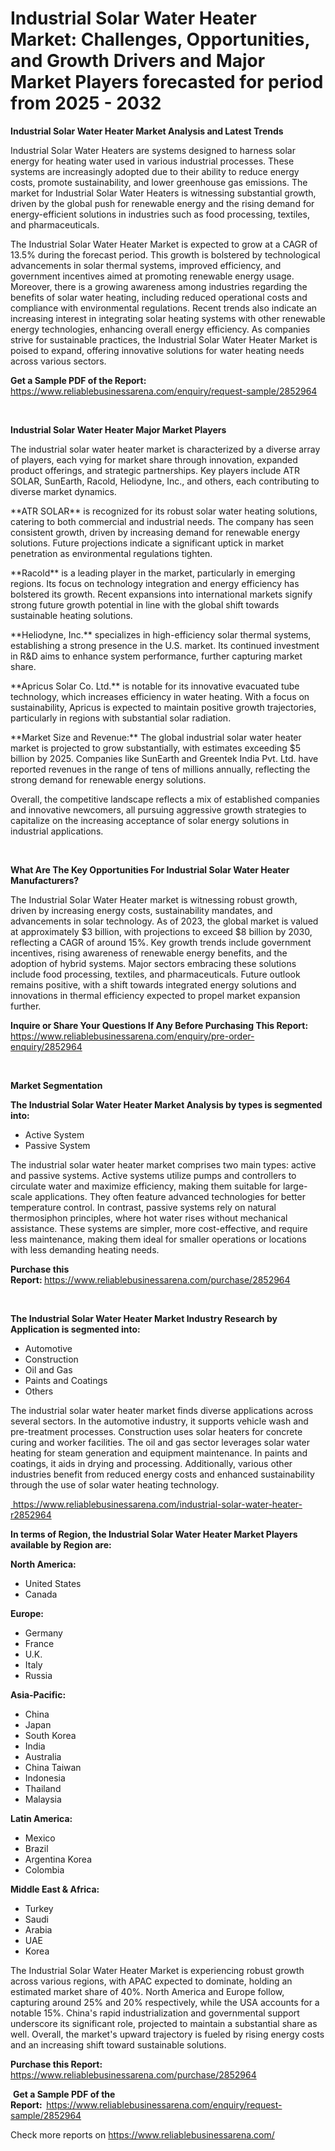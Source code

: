 <p><h1>Industrial Solar Water Heater Market: Challenges, Opportunities, and Growth Drivers and Major Market Players forecasted for period from 2025 - 2032</h1></p><p><strong>Industrial Solar Water Heater Market Analysis and Latest Trends</strong></p>
<p><p>Industrial Solar Water Heaters are systems designed to harness solar energy for heating water used in various industrial processes. These systems are increasingly adopted due to their ability to reduce energy costs, promote sustainability, and lower greenhouse gas emissions. The market for Industrial Solar Water Heaters is witnessing substantial growth, driven by the global push for renewable energy and the rising demand for energy-efficient solutions in industries such as food processing, textiles, and pharmaceuticals. </p><p>The Industrial Solar Water Heater Market is expected to grow at a CAGR of 13.5% during the forecast period. This growth is bolstered by technological advancements in solar thermal systems, improved efficiency, and government incentives aimed at promoting renewable energy usage. Moreover, there is a growing awareness among industries regarding the benefits of solar water heating, including reduced operational costs and compliance with environmental regulations. Recent trends also indicate an increasing interest in integrating solar heating systems with other renewable energy technologies, enhancing overall energy efficiency. As companies strive for sustainable practices, the Industrial Solar Water Heater Market is poised to expand, offering innovative solutions for water heating needs across various sectors.</p></p>
<p><strong>Get a Sample PDF of the Report:&nbsp;</strong> <a href="https://www.reliablebusinessarena.com/enquiry/request-sample/2852964?utm_campaign=1420&utm_medium=2&utm_source=Github&utm_content=ia&utm_term=11032025&utm_id=industrial-solar-water-heater">https://www.reliablebusinessarena.com/enquiry/request-sample/2852964</a></p>
<p>&nbsp;</p>
<p><strong>Industrial Solar Water Heater Major Market Players</strong></p>
<p><p>The industrial solar water heater market is characterized by a diverse array of players, each vying for market share through innovation, expanded product offerings, and strategic partnerships. Key players include ATR SOLAR, SunEarth, Racold, Heliodyne, Inc., and others, each contributing to diverse market dynamics.</p><p>**ATR SOLAR** is recognized for its robust solar water heating solutions, catering to both commercial and industrial needs. The company has seen consistent growth, driven by increasing demand for renewable energy solutions. Future projections indicate a significant uptick in market penetration as environmental regulations tighten.</p><p>**Racold** is a leading player in the market, particularly in emerging regions. Its focus on technology integration and energy efficiency has bolstered its growth. Recent expansions into international markets signify strong future growth potential in line with the global shift towards sustainable heating solutions.</p><p>**Heliodyne, Inc.** specializes in high-efficiency solar thermal systems, establishing a strong presence in the U.S. market. Its continued investment in R&D aims to enhance system performance, further capturing market share.</p><p>**Apricus Solar Co. Ltd.** is notable for its innovative evacuated tube technology, which increases efficiency in water heating. With a focus on sustainability, Apricus is expected to maintain positive growth trajectories, particularly in regions with substantial solar radiation.</p><p>**Market Size and Revenue:** The global industrial solar water heater market is projected to grow substantially, with estimates exceeding $5 billion by 2025. Companies like SunEarth and Greentek India Pvt. Ltd. have reported revenues in the range of tens of millions annually, reflecting the strong demand for renewable energy solutions.</p><p>Overall, the competitive landscape reflects a mix of established companies and innovative newcomers, all pursuing aggressive growth strategies to capitalize on the increasing acceptance of solar energy solutions in industrial applications.</p></p>
<p>&nbsp;</p>
<p><strong>What Are The Key Opportunities For Industrial Solar Water Heater Manufacturers?</strong></p>
<p><p>The Industrial Solar Water Heater market is witnessing robust growth, driven by increasing energy costs, sustainability mandates, and advancements in solar technology. As of 2023, the global market is valued at approximately $3 billion, with projections to exceed $8 billion by 2030, reflecting a CAGR of around 15%. Key growth trends include government incentives, rising awareness of renewable energy benefits, and the adoption of hybrid systems. Major sectors embracing these solutions include food processing, textiles, and pharmaceuticals. Future outlook remains positive, with a shift towards integrated energy solutions and innovations in thermal efficiency expected to propel market expansion further.</p></p>
<p><strong>Inquire or Share Your Questions If Any Before Purchasing This Report:</strong> <a href="https://www.reliablebusinessarena.com/enquiry/pre-order-enquiry/2852964?utm_campaign=1420&utm_medium=2&utm_source=Github&utm_content=ia&utm_term=11032025&utm_id=industrial-solar-water-heater">https://www.reliablebusinessarena.com/enquiry/pre-order-enquiry/2852964</a></p>
<p>&nbsp;</p>
<p><strong>Market Segmentation</strong></p>
<p><strong>The Industrial Solar Water Heater Market Analysis by types is segmented into:</strong></p>
<p><ul><li>Active System</li><li>Passive System</li></ul></p>
<p><p>The industrial solar water heater market comprises two main types: active and passive systems. Active systems utilize pumps and controllers to circulate water and maximize efficiency, making them suitable for large-scale applications. They often feature advanced technologies for better temperature control. In contrast, passive systems rely on natural thermosiphon principles, where hot water rises without mechanical assistance. These systems are simpler, more cost-effective, and require less maintenance, making them ideal for smaller operations or locations with less demanding heating needs.</p></p>
<p><strong>Purchase this Report:&nbsp;</strong><a href="https://www.reliablebusinessarena.com/purchase/2852964?utm_campaign=1420&utm_medium=2&utm_source=Github&utm_content=ia&utm_term=11032025&utm_id=industrial-solar-water-heater">https://www.reliablebusinessarena.com/purchase/2852964</a></p>
<p>&nbsp;</p>
<p><strong>The Industrial Solar Water Heater Market Industry Research by Application is segmented into:</strong></p>
<p><ul><li>Automotive</li><li>Construction</li><li>Oil and Gas</li><li>Paints and Coatings</li><li>Others</li></ul></p>
<p><p>The industrial solar water heater market finds diverse applications across several sectors. In the automotive industry, it supports vehicle wash and pre-treatment processes. Construction uses solar heaters for concrete curing and worker facilities. The oil and gas sector leverages solar water heating for steam generation and equipment maintenance. In paints and coatings, it aids in drying and processing. Additionally, various other industries benefit from reduced energy costs and enhanced sustainability through the use of solar water heating technology.</p></p>
<p><a href="https://www.reliablebusinessarena.com/industrial-solar-water-heater-r2852964?utm_campaign=1420&utm_medium=2&utm_source=Github&utm_content=ia&utm_term=11032025&utm_id=industrial-solar-water-heater">&nbsp;https://www.reliablebusinessarena.com/industrial-solar-water-heater-r2852964</a></p>
<p><strong>In terms of Region, the Industrial Solar Water Heater Market Players available by Region are:</strong></p>
<p>
    <p> <strong> North America: </strong>
        <ul>
            <li>United States</li>
            <li>Canada</li>
        </ul>
        </p> 
    <p> <strong> Europe: </strong>
        <ul>
            <li>Germany</li>
            <li>France</li>
            <li>U.K.</li>
            <li>Italy</li>
            <li>Russia</li>
        </ul>
        </p> 
    <p> <strong> Asia-Pacific: </strong>
        <ul>
            <li>China</li>
            <li>Japan</li>
            <li>South Korea</li>
            <li>India</li>
            <li>Australia</li>
            <li>China Taiwan</li>
            <li>Indonesia</li>
            <li>Thailand</li>
            <li>Malaysia</li>
        </ul>
        </p> 
    <p> <strong> Latin America: </strong>
        <ul>
            <li>Mexico</li>
            <li>Brazil</li>
            <li>Argentina Korea</li>
            <li>Colombia</li>
        </ul>
        </p> 
    <p> <strong> Middle East & Africa: </strong>
        <ul>
            <li>Turkey</li>
            <li>Saudi</li>
            <li>Arabia</li>
            <li>UAE</li>
            <li>Korea</li>
        </ul>
    </p>
    </p>
<p><p>The Industrial Solar Water Heater Market is experiencing robust growth across various regions, with APAC expected to dominate, holding an estimated market share of 40%. North America and Europe follow, capturing around 25% and 20% respectively, while the USA accounts for a notable 15%. China's rapid industrialization and governmental support underscore its significant role, projected to maintain a substantial share as well. Overall, the market's upward trajectory is fueled by rising energy costs and an increasing shift toward sustainable solutions.</p></p>
<p><strong>Purchase this Report: </strong><a href="https://www.reliablebusinessarena.com/purchase/2852964?utm_campaign=1420&utm_medium=2&utm_source=Github&utm_content=ia&utm_term=11032025&utm_id=industrial-solar-water-heater">https://www.reliablebusinessarena.com/purchase/2852964</a></p>
<p>&nbsp;<strong>Get a Sample PDF of the Report:&nbsp;&nbsp;</strong><a href="https://www.reliablebusinessarena.com/enquiry/request-sample/2852964?utm_campaign=1420&utm_medium=2&utm_source=Github&utm_content=ia&utm_term=11032025&utm_id=industrial-solar-water-heater">https://www.reliablebusinessarena.com/enquiry/request-sample/2852964</a></p>
<p><strong></strong></p>
<p>Check more reports on <a href="https://www.reliablebusinessarena.com/?utm_campaign=1420&utm_medium=2&utm_source=Github&utm_content=ia&utm_term=11032025&utm_id=industrial-solar-water-heater">https://www.reliablebusinessarena.com/</a></p>